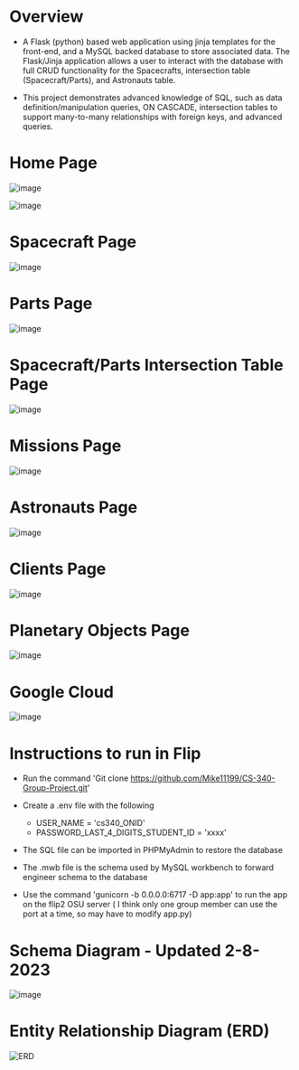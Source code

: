 # Overview

- A Flask (python) based web application using jinja templates for the front-end, and a MySQL backed database to store associated data.  The Flask/Jinja application allows a user to interact with the database with full CRUD functionality for the Spacecrafts, intersection table (Spacecraft/Parts), and Astronauts table.

- This project demonstrates advanced knowledge of SQL, such as data definition/manipulation queries, ON CASCADE, intersection tables to support many-to-many relationships with foreign keys, and advanced queries.

# Home Page

![image](https://user-images.githubusercontent.com/91037796/226444086-02749272-c008-49a0-bcbb-187085ae50a8.png)

![image](https://user-images.githubusercontent.com/91037796/226470102-ab91d040-141c-4404-970c-d064b7db6ce2.png)


# Spacecraft Page

![image](https://user-images.githubusercontent.com/91037796/226444153-23aa410f-2f3a-4310-9ade-7e49f8d0025a.png)

# Parts Page

![image](https://user-images.githubusercontent.com/91037796/226444191-bd31b5b4-8c83-48eb-9604-f299310842f8.png)

# Spacecraft/Parts Intersection Table Page

![image](https://user-images.githubusercontent.com/91037796/226444235-cc4d09f6-d38b-4e22-bcfc-b0bede835fb7.png)

# Missions Page

![image](https://user-images.githubusercontent.com/91037796/226444277-2abd42e0-cc97-448f-87fa-87165f8aae6a.png)

# Astronauts Page

![image](https://user-images.githubusercontent.com/91037796/226444354-b8b3ad03-dced-4f16-a90d-7f4642358745.png)

# Clients Page

![image](https://user-images.githubusercontent.com/91037796/226444408-68d49583-6e08-4ade-abed-9773d5a0ff13.png)

# Planetary Objects Page

![image](https://user-images.githubusercontent.com/91037796/226444457-16aa5b36-58ac-48a5-b130-f13cad998172.png)


# Google Cloud 

![image](https://user-images.githubusercontent.com/91037796/226478770-6c10c5ba-2b6d-44d1-9854-c361b5526f38.png)



# Instructions to run in Flip


- Run the command 'Git clone https://github.com/Mike11199/CS-340-Group-Project.git'

- Create a .env file with the following
    - USER_NAME = 'cs340_ONID'
    - PASSWORD_LAST_4_DIGITS_STUDENT_ID = 'xxxx'

- The SQL file can be imported in PHPMyAdmin to restore the database
- The .mwb file is the schema used by MySQL workbench to forward engineer schema to the database
- Use the command 'gunicorn -b 0.0.0.0:6717 -D app:app' to run the app on the flip2 OSU server  ( I think only one group member can use the port at a time, so may have to modify app.py)



# Schema Diagram - Updated 2-8-2023
![image](https://user-images.githubusercontent.com/91037796/217623955-46c216ee-a5d6-4492-b7f7-6a7dc82b80b5.png)


# Entity Relationship Diagram (ERD)

![ERD](https://user-images.githubusercontent.com/91037796/215379806-03ab3883-83bb-4a6e-ad84-d0f6da1e263f.png)
